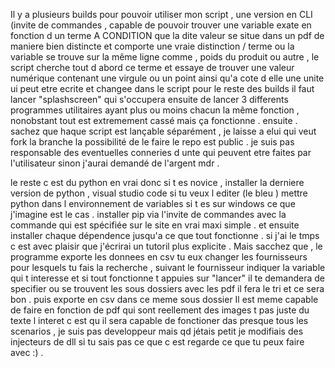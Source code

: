 


Il y a plusieurs builds pour pouvoir utiliser mon script , une version en CLI (invite de commandes , capable de pouvoir trouver une variable exate en fonction d un terme A CONDITION que la dite valeur se situe dans un pdf de maniere bien distincte et comporte une vraie distinction / terme ou la variable se trouve sur la même ligne comme , poids du produit ou autre , le script cherche tout d abord ce terme et essaye de trouver une valeur numérique contenant une virgule ou un point ainsi qu'a cote d elle une unite ui peut etre ecrite et changee dans le script
pour le reste des builds il faut lancer "splashscreen" qui s'occupera ensuite de lancer 3 differents programmes utilitaires ayant plus ou moins chacun la même fonction , nonobstant tout est extremement cassé mais ça fonctionne . 
ensuite . sachez que haque script est lançable séparément , je laisse a elui qui veut fork la branche la possibilité de le faire le repo est public . 
je suis pas responsable des eventuelles conneries d unte qui peuvent etre faites par l'utilisateur sinon j'aurai demandé de l'argent mdr . 

le reste c est du python en vrai donc si t es novice , 
installer la derniere version de python , visual studio code si tu veux l editer 
(le bleu ) 
mettre python dans l environnement de variables si t es sur windows ce que j'imagine est le cas . 
installer pip via l'invite de commandes avec la commande qui est spécifiée sur le site en vrai maxi simple . 
et ensuite installer chaque dépendence jusqu'a ce que tout fonctionne . 
si j'ai le tmps c est avec plaisir que j'écrirai un tutoril plus explicite . 
Mais sacchez que , le programme exporte les donnees en csv
tu eux changer les fournisseurs pour lesquels tu fais la recherche , suivant le fournisseur indiquer la variable qui t interesse et si tout fonctionne t appuies sur "lancer" 
il te demandera de specifier ou se trouvent les sous dossiers avec les pdf il fera le tri et ce sera bon . puis exporte en csv dans ce meme sous dossier 
Il est meme capable de faire en fonction de pdf qui sont reellement des images t pas juste du texte l interet c est qu il sera capable de fonctioner das presque tous les scenarios , je suis pas developpeur mais qd 
jétais petit je modifiais des injecteurs de dll si tu sais pas ce que c est regarde ce que tu peux faire avec :) . 
